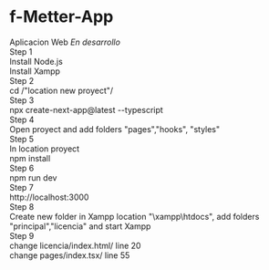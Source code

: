 # f-Metter-App
Aplicacion Web
*En desarrollo* <br>
Step 1 <br>
Install Node.js <br>
Install Xampp <br>
Step 2 <br>
cd /"location new proyect"/ <br>
Step 3 <br>
npx create-next-app@latest --typescript <br>
Step 4 <br>
Open proyect and add folders "pages","hooks", "styles" <br>
Step 5 <br>
In location proyect <br>
npm install <br>
Step 6 <br>
npm run dev <br>
Step 7 <br>
http://localhost:3000 <br>
Step 8 <br>
Create new folder in Xampp location "\xampp\htdocs\", add folders "principal","licencia" and start Xampp <br>
Step 9 <br>
change licencia/index.html/ line 20 <br>
change pages/index.tsx/ line 55 <br>
